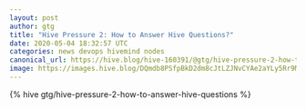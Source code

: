 ```yaml
---
layout: post
author: gtg
title: "Hive Pressure 2: How to Answer Hive Questions?"
date: 2020-05-04 18:32:57 UTC
categories: news devops hivemind nodes
canonical_url: https://hive.blog/hive-160391/@gtg/hive-pressure-2-how-to-answer-hive-questions
image: https://images.hive.blog/DQmdb8PSfpBkD2dm8cJtLZJNvCYAe2aYLy5Rr9MCLQxHLoN/headblock.jpg
---
```

{% hive gtg/hive-pressure-2-how-to-answer-hive-questions %}
